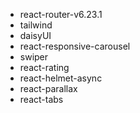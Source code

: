 - react-router-v6.23.1
- tailwind
- daisyUI
- react-responsive-carousel
- swiper
- react-rating
- react-helmet-async
- react-parallax
- react-tabs
